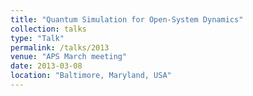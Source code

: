 ```yaml
---
title: "Quantum Simulation for Open-System Dynamics"
collection: talks
type: "Talk"
permalink: /talks/2013
venue: "APS March meeting"
date: 2013-03-08
location: "Baltimore, Maryland, USA"
---
```



